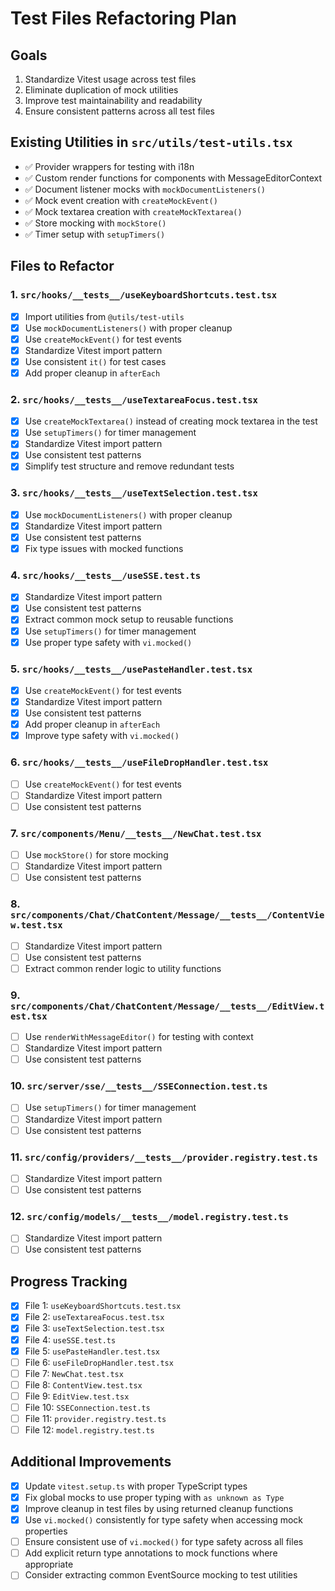 
# Test Files Refactoring Plan

## Goals
1. Standardize Vitest usage across test files
2. Eliminate duplication of mock utilities
3. Improve test maintainability and readability
4. Ensure consistent patterns across all test files

## Existing Utilities in `src/utils/test-utils.tsx`
- ✅ Provider wrappers for testing with i18n
- ✅ Custom render functions for components with MessageEditorContext
- ✅ Document listener mocks with `mockDocumentListeners()`
- ✅ Mock event creation with `createMockEvent()`
- ✅ Mock textarea creation with `createMockTextarea()`
- ✅ Store mocking with `mockStore()`
- ✅ Timer setup with `setupTimers()`

## Files to Refactor

### 1. `src/hooks/__tests__/useKeyboardShortcuts.test.tsx`
- [x] Import utilities from `@utils/test-utils`
- [x] Use `mockDocumentListeners()` with proper cleanup
- [x] Use `createMockEvent()` for test events
- [x] Standardize Vitest import pattern
- [x] Use consistent `it()` for test cases
- [x] Add proper cleanup in `afterEach`

### 2. `src/hooks/__tests__/useTextareaFocus.test.tsx`
- [x] Use `createMockTextarea()` instead of creating mock textarea in the test
- [x] Use `setupTimers()` for timer management
- [x] Standardize Vitest import pattern
- [x] Use consistent test patterns
- [x] Simplify test structure and remove redundant tests

### 3. `src/hooks/__tests__/useTextSelection.test.tsx`
- [x] Use `mockDocumentListeners()` with proper cleanup
- [x] Standardize Vitest import pattern
- [x] Use consistent test patterns
- [x] Fix type issues with mocked functions

### 4. `src/hooks/__tests__/useSSE.test.ts`
- [x] Standardize Vitest import pattern
- [x] Use consistent test patterns
- [x] Extract common mock setup to reusable functions
- [x] Use `setupTimers()` for timer management
- [x] Use proper type safety with `vi.mocked()`

### 5. `src/hooks/__tests__/usePasteHandler.test.tsx`
- [x] Use `createMockEvent()` for test events
- [x] Standardize Vitest import pattern
- [x] Use consistent test patterns
- [x] Add proper cleanup in `afterEach`
- [x] Improve type safety with `vi.mocked()`

### 6. `src/hooks/__tests__/useFileDropHandler.test.tsx`
- [ ] Use `createMockEvent()` for test events
- [ ] Standardize Vitest import pattern
- [ ] Use consistent test patterns

### 7. `src/components/Menu/__tests__/NewChat.test.tsx`
- [ ] Use `mockStore()` for store mocking
- [ ] Standardize Vitest import pattern
- [ ] Use consistent test patterns

### 8. `src/components/Chat/ChatContent/Message/__tests__/ContentView.test.tsx`
- [ ] Standardize Vitest import pattern
- [ ] Use consistent test patterns
- [ ] Extract common render logic to utility functions

### 9. `src/components/Chat/ChatContent/Message/__tests__/EditView.test.tsx`
- [ ] Use `renderWithMessageEditor()` for testing with context
- [ ] Standardize Vitest import pattern
- [ ] Use consistent test patterns

### 10. `src/server/sse/__tests__/SSEConnection.test.ts`
- [ ] Use `setupTimers()` for timer management
- [ ] Standardize Vitest import pattern
- [ ] Use consistent test patterns

### 11. `src/config/providers/__tests__/provider.registry.test.ts`
- [ ] Standardize Vitest import pattern
- [ ] Use consistent test patterns

### 12. `src/config/models/__tests__/model.registry.test.ts`
- [ ] Standardize Vitest import pattern
- [ ] Use consistent test patterns

## Progress Tracking
- [x] File 1: `useKeyboardShortcuts.test.tsx`
- [x] File 2: `useTextareaFocus.test.tsx`
- [x] File 3: `useTextSelection.test.tsx`
- [x] File 4: `useSSE.test.ts`
- [x] File 5: `usePasteHandler.test.tsx`
- [ ] File 6: `useFileDropHandler.test.tsx`
- [ ] File 7: `NewChat.test.tsx`
- [ ] File 8: `ContentView.test.tsx`
- [ ] File 9: `EditView.test.tsx`
- [ ] File 10: `SSEConnection.test.ts`
- [ ] File 11: `provider.registry.test.ts`
- [ ] File 12: `model.registry.test.ts`

## Additional Improvements
- [x] Update `vitest.setup.ts` with proper TypeScript types
- [x] Fix global mocks to use proper typing with `as unknown as Type`
- [x] Improve cleanup in test files by using returned cleanup functions
- [x] Use `vi.mocked()` consistently for type safety when accessing mock properties
- [ ] Ensure consistent use of `vi.mocked()` for type safety across all files
- [ ] Add explicit return type annotations to mock functions where appropriate
- [ ] Consider extracting common EventSource mocking to test utilities
